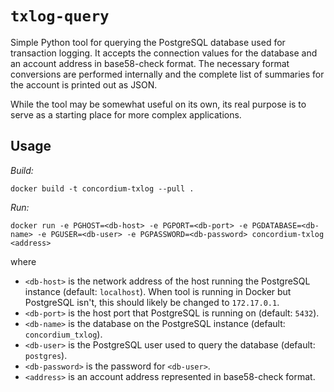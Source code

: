 # `txlog-query`

Simple Python tool for querying the PostgreSQL database used for transaction logging.
It accepts the connection values for the database and an account address in base58-check format.
The necessary format conversions are performed internally and the complete list of summaries for the account is printed out as JSON.

While the tool may be somewhat useful on its own, its real purpose is to serve as a starting place for more complex applications.

## Usage

*Build:*

```
docker build -t concordium-txlog --pull .
```

*Run:*

```
docker run -e PGHOST=<db-host> -e PGPORT=<db-port> -e PGDATABASE=<db-name> -e PGUSER=<db-user> -e PGPASSWORD=<db-password> concordium-txlog <address>
```

where
- `<db-host>` is the network address of the host running the PostgreSQL instance (default: `localhost`).
  When tool is running in Docker but PostgreSQL isn't, this should likely be changed to `172.17.0.1`.
- `<db-port>` is the host port that PostgreSQL is running on (default: `5432`).
- `<db-name>` is the database on the PostgreSQL instance (default: `concordium_txlog`).
- `<db-user>` is the PostgreSQL user used to query the database (default: `postgres`).
- `<db-password>` is the password for `<db-user>`.
- `<address>` is an account address represented in base58-check format.
